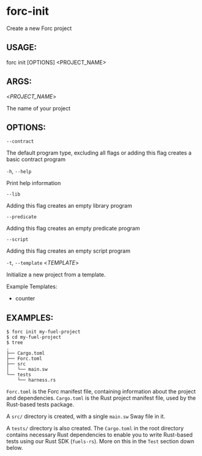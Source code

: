 # forc-init
Create a new Forc project


## USAGE:
forc init [OPTIONS] <PROJECT_NAME>


## ARGS:

<_PROJECT_NAME_>

   The name of your project


## OPTIONS:

`--contract` 

The default program type, excluding all flags or adding this flag
creates a basic contract program

`-h`, `--help` 

Print help information

`--lib` 

Adding this flag creates an empty library program

`--predicate` 

Adding this flag creates an empty predicate program

`--script` 

Adding this flag creates an empty script program

`-t`, `--template` <_TEMPLATE_>

Initialize a new project from a template.

Example Templates:
- counter

## EXAMPLES:

```console
$ forc init my-fuel-project
$ cd my-fuel-project
$ tree
.
├── Cargo.toml
├── Forc.toml
├── src
│   └── main.sw
└── tests
    └── harness.rs
```

`Forc.toml` is the Forc manifest file, containing information about the project and dependencies. `Cargo.toml` is the Rust project manifest file, used by the Rust-based tests package.

A `src/` directory is created, with a single `main.sw` Sway file in it.

A `tests/` directory is also created. The `Cargo.toml` in the root directory contains necessary Rust dependencies to enable you to write Rust-based tests using our Rust SDK (`fuels-rs`). More on this in the `Test` section down below.